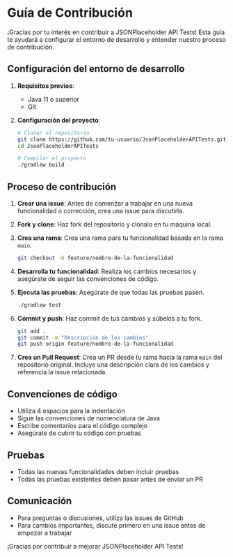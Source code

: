 # Guía de Contribución

¡Gracias por tu interés en contribuir a JSONPlaceholder API Tests! Esta guía te ayudará a configurar el entorno de desarrollo y entender nuestro proceso de contribución.

## Configuración del entorno de desarrollo

1. **Requisitos previos**:
    - Java 11 o superior
    - Git

2. **Configuración del proyecto**:
   ```bash
   # Clonar el repositorio
   git clone https://github.com/tu-usuario/JsonPlaceholderAPITests.git
   cd JsonPlaceholderAPITests
   
   # Compilar el proyecto
   ./gradlew build
   ```

## Proceso de contribución

1. **Crear una issue**: Antes de comenzar a trabajar en una nueva funcionalidad o corrección, crea una issue para discutirla.

2. **Fork y clone**: Haz fork del repositorio y clónalo en tu máquina local.

3. **Crea una rama**: Crea una rama para tu funcionalidad basada en la rama `main`.
   ```bash
   git checkout -b feature/nombre-de-la-funcionalidad
   ```

4. **Desarrolla tu funcionalidad**: Realiza los cambios necesarios y asegúrate de seguir las convenciones de código.

5. **Ejecuta las pruebas**: Asegúrate de que todas las pruebas pasen.
   ```bash
   ./gradlew test
   ```

6. **Commit y push**: Haz commit de tus cambios y súbelos a tu fork.
   ```bash
   git add .
   git commit -m "Descripción de los cambios"
   git push origin feature/nombre-de-la-funcionalidad
   ```

7. **Crea un Pull Request**: Crea un PR desde tu rama hacia la rama `main` del repositorio original. Incluye una descripción clara de los cambios y referencia la issue relacionada.

## Convenciones de código

- Utiliza 4 espacios para la indentación
- Sigue las convenciones de nomenclatura de Java
- Escribe comentarios para el código complejo
- Asegúrate de cubrir tu código con pruebas

## Pruebas

- Todas las nuevas funcionalidades deben incluir pruebas
- Todas las pruebas existentes deben pasar antes de enviar un PR

## Comunicación

- Para preguntas o discusiones, utiliza las issues de GitHub
- Para cambios importantes, discute primero en una issue antes de empezar a trabajar

¡Gracias por contribuir a mejorar JSONPlaceholder API Tests!